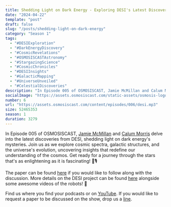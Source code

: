 ```yaml
---
title: Shedding Light on Dark Energy - Exploring DESI's Latest Discoveries!
date: "2024-04-22"
template: "post"
draft: false
slug: "/posts/shedding-light-on-dark-energy"
category: "Season 1"
tags:
  - "#DESIExploration"
  - "#DarkEnergyDiscovery"
  - "#CosmicRevelations"
  - "#OSMOSISCASTAstronomy"
  - "#StargazingScience"
  - "#CosmicChronicles"
  - "#DESIInsights"
  - "#GalacticMapping"
  - "#UniverseUnveiled"
  - "#CelestialDiscoveries"
description: "In Episode 005 of OSMOSISCAST, Jamie McMillan and Calum Morris delve into the latest discoveries from DESI, shedding light on dark energy's mysteries."
socialImage: "https://assets.osmosiscast.com/static-assets/osmosis-logo-square.png"
number: 6
url: "https://assets.osmosiscast.com/content/episodes/006/desi.mp3"
size: 52465353
season: 1
duration: 3279
---
```


In Episode 005 of OSMOSISCAST, [Jamie McMillan](https://www.linkedin.com/in/jamie-mcmillan-metrology/) and [Calum Morris](https://www.linkedin.com/in/calum-morris-7015a028b/) delve into the latest discoveries from DESI, shedding light on dark energy's mysteries. Join us as we explore cosmic spectra, galactic structures, and the universe's evolution, uncovering insights that redefine our understanding of the cosmos. Get ready for a journey through the stars that's as enlightening as it is fascinating! 🌌🎙️

The paper can be found [here](https://arxiv.org/pdf/2404.03000.pdf) if you would like to follow along with the discussion. More details on the DESI project can be found [here](https://www.desi.lbl.gov/science/) alongside some awesome videos of the robots! 🤖

Find us where you find your podcasts or on [YouTube](https://www.youtube.com/@Osmosiscast). If you would like to request a paper to be discussed on the show, drop us a [line](mailto:osmosiscast@gmail.com?subject=Osmosis%20Cast%20|%20Episode%20Suggestion).
